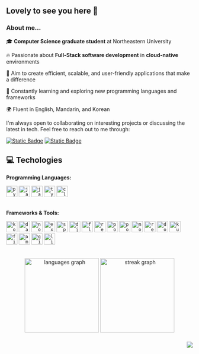 

## Lovely to see you here 👋

### About me...
🎓 **Computer Science graduate student** at Northeastern University

🔥 Passionate about **Full-Stack software development** in **cloud-native** environments  

🎯 Aim to create efficient, scalable, and user-friendly applications that make a difference

🌱 Constantly learning and exploring new programming languages and frameworks

🌍 Fluent in English, Mandarin, and Korean

I'm always open to collaborating on interesting projects or discussing the latest in tech. Feel free to reach out to me through:

[![Static Badge](https://img.shields.io/badge/hsinyaohuang-0077B5?style=flat-square&logo=linkedin&logoColor=f5f3f2&logoSize=14&labelColor=0077B5)](https://www.linkedin.com/in/hsinyaohuang/) [![Static Badge](https://img.shields.io/badge/amyhshuang%40gmail.com-D14836?style=flat-square&logo=gmail&logoColor=f5f3f2&logoSize=14&labelColor=D14836)](mailto:amyhshuang@gmail.com)

## 💻 Techologies

**Programming Languages:**<br>
<div>
  <code><a target="_blank" rel="noopener noreferrer nofollow" href="https://cdn.jsdelivr.net/gh/devicons/devicon/icons/python/python-original.svg"><img height="30" alt="python logo" src="https://cdn.jsdelivr.net/gh/devicons/devicon/icons/python/python-original.svg" style="max-width: 100%;"></a></code>
      <code><a target="_blank" rel="noopener noreferrer nofollow" href="https://cdn.jsdelivr.net/gh/devicons/devicon/icons/java/java-original.svg"><img height="30" alt="java logo" src="https://cdn.jsdelivr.net/gh/devicons/devicon/icons/java/java-original.svg" style="max-width: 100%;"></a></code>
      <code><a target="_blank" rel="noopener noreferrer nofollow" href="https://skillicons.dev/icons?i=js"><img height="30" alt="javascript logo" src="https://skillicons.dev/icons?i=js" style="max-width: 100%;"></a></code>
      <code><a target="_blank" rel="noopener noreferrer nofollow" href="https://skillicons.dev/icons?i=ts"><img height="30" alt="typescript logo" src="https://skillicons.dev/icons?i=ts" style="max-width: 100%;"></a></code>
      <code><a target="_blank" rel="noopener noreferrer nofollow" href="https://cdn.jsdelivr.net/gh/devicons/devicon/icons/c/c-original.svg"><img height="30" alt="c logo" src="https://cdn.jsdelivr.net/gh/devicons/devicon/icons/c/c-original.svg" style="max-width: 100%;"></a></code>
</div>

<br>

**Frameworks & Tools:**<br>
<div>
  <code><a target="_blank" rel="noopener noreferrer nofollow" href="https://cdn.jsdelivr.net/gh/devicons/devicon/icons/kotlin/kotlin-original.svg"><img height="30" alt="kotlin logo" src="https://cdn.jsdelivr.net/gh/devicons/devicon/icons/kotlin/kotlin-original.svg" style="max-width: 100%;"></a></code>
      <code><a target="_blank" rel="noopener noreferrer nofollow" href="https://cdn.jsdelivr.net/gh/devicons/devicon/icons/dart/dart-original.svg"><img height="30" alt="dart logo" src="https://cdn.jsdelivr.net/gh/devicons/devicon/icons/dart/dart-original.svg" style="max-width: 100%;"></a></code>
      <code><a target="_blank" rel="noopener noreferrer nofollow" href="https://skillicons.dev/icons?i=nodejs"><img height="30" alt="nodejs logo" src="https://skillicons.dev/icons?i=nodejs" style="max-width: 100%;"></a></code>
      <code><a target="_blank" rel="noopener noreferrer nofollow" href="https://skillicons.dev/icons?i=express"><img height="30" alt="express logo" src="https://skillicons.dev/icons?i=express" style="max-width: 100%;"></a></code>
      <code><a target="_blank" rel="noopener noreferrer nofollow" href="https://cdn.jsdelivr.net/gh/devicons/devicon/icons/spring/spring-original.svg"><img height="30" alt="spring logo" src="https://cdn.jsdelivr.net/gh/devicons/devicon/icons/spring/spring-original.svg" style="max-width: 100%;"></a></code>
      <code><a target="_blank" rel="noopener noreferrer nofollow" href="https://cdn.jsdelivr.net/gh/devicons/devicon/icons/django/django-plain.svg"><img height="30" alt="django logo" src="https://cdn.jsdelivr.net/gh/devicons/devicon/icons/django/django-plain.svg" style="max-width: 100%;"></a></code>
      <code><a target="_blank" rel="noopener noreferrer nofollow" href="https://cdn.jsdelivr.net/gh/devicons/devicon/icons/flutter/flutter-original.svg"><img height="30" alt="flutter logo" src="https://cdn.jsdelivr.net/gh/devicons/devicon/icons/flutter/flutter-original.svg" style="max-width: 100%;"></a></code>
      <code><a target="_blank" rel="noopener noreferrer nofollow" href="https://cdn.jsdelivr.net/gh/devicons/devicon/icons/react/react-original.svg"><img height="30" alt="react logo" src="https://cdn.jsdelivr.net/gh/devicons/devicon/icons/react/react-original.svg" style="max-width: 100%;"></a></code>
      <code><a target="_blank" rel="noopener noreferrer nofollow" href="https://cdn.jsdelivr.net/gh/devicons/devicon/icons/postgresql/postgresql-original.svg"><img height="30" alt="postgresql logo" src="https://cdn.jsdelivr.net/gh/devicons/devicon/icons/postgresql/postgresql-original.svg" style="max-width: 100%;"></a></code>
      <code><a target="_blank" rel="noopener noreferrer nofollow" href="https://skillicons.dev/icons?i=postman"><img height="30" alt="postman logo" src="https://skillicons.dev/icons?i=postman" style="max-width: 100%;"></a></code>
      <code><a target="_blank" rel="noopener noreferrer nofollow" href="https://cdn.jsdelivr.net/gh/devicons/devicon/icons/mongodb/mongodb-original.svg"><img height="30" alt="mongodb logo" src="https://cdn.jsdelivr.net/gh/devicons/devicon/icons/mongodb/mongodb-original.svg" style="max-width: 100%;"></a></code>
      <code><a target="_blank" rel="noopener noreferrer nofollow" href="https://cdn.jsdelivr.net/gh/devicons/devicon/icons/redis/redis-original.svg"><img height="30" alt="redis logo" src="https://cdn.jsdelivr.net/gh/devicons/devicon/icons/redis/redis-original.svg" style="max-width: 100%;"></a></code>
      <code><a target="_blank" rel="noopener noreferrer nofollow" href="https://skillicons.dev/icons?i=docker"><img height="30" alt="docker logo" src="https://skillicons.dev/icons?i=docker" style="max-width: 100%;"></a></code>
      <code><a target="_blank" rel="noopener noreferrer nofollow" href="https://skillicons.dev/icons?i=kubernetes"><img height="30" alt="kubernetes logo" src="https://skillicons.dev/icons?i=kubernetes" style="max-width: 100%;"></a></code>
      <code><a target="_blank" rel="noopener noreferrer nofollow" href="https://cdn.jsdelivr.net/gh/devicons/devicon/icons/firebase/firebase-plain.svg"><img height="30" alt="firebase logo" src="https://cdn.jsdelivr.net/gh/devicons/devicon/icons/firebase/firebase-plain.svg" style="max-width: 100%;"></a></code>
      <code><a target="_blank" rel="noopener noreferrer nofollow" href="https://skillicons.dev/icons?i=aws"><img height="30" alt="amazonwebservices logo" src="https://skillicons.dev/icons?i=aws" style="max-width: 100%;"></a></code>
      <code><a target="_blank" rel="noopener noreferrer nofollow" href="https://skillicons.dev/icons?i=git"><img height="30" alt="git logo" src="https://skillicons.dev/icons?i=git" style="max-width: 100%;"></a></code>
      <code><a target="_blank" rel="noopener noreferrer nofollow" href="https://cdn.jsdelivr.net/gh/devicons/devicon/icons/linux/linux-original.svg"><img height="30" alt="linux logo" src="https://cdn.jsdelivr.net/gh/devicons/devicon/icons/linux/linux-original.svg" style="max-width: 100%;"></a></code>

</div>

<br>
<br>

<div align="center">
  <img src="https://github-readme-stats.vercel.app/api/top-langs?username=amyhuang95&locale=en&hide_title=false&layout=compact&card_width=320&langs_count=5&theme=default&hide_border=false&order=2" height="200" alt="languages graph"  />     
  <img src="https://streak-stats.demolab.com?user=amyhuang95&locale=en&mode=weekly&theme=default&hide_border=false&border_radius=5&order=3" height="200" alt="streak graph"  />
</div>

###
<div align="right">
  <img src="https://visitor-badge.laobi.icu/badge?page_id=amyhuang95.amyhuang95&left_color=dimgrey&right_color=darkorange&left_text=views"  />
</div>

